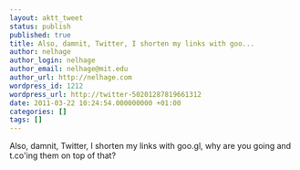 ```yaml
---
layout: aktt_tweet
status: publish
published: true
title: Also, damnit, Twitter, I shorten my links with goo...
author: nelhage
author_login: nelhage
author_email: nelhage@mit.edu
author_url: http://nelhage.com
wordpress_id: 1212
wordpress_url: http://twitter-50201287819661312
date: 2011-03-22 10:24:54.000000000 +01:00
categories: []
tags: []
---
```

Also, damnit, Twitter, I shorten my links with goo.gl, why are you going and t.co'ing them on top of that?
